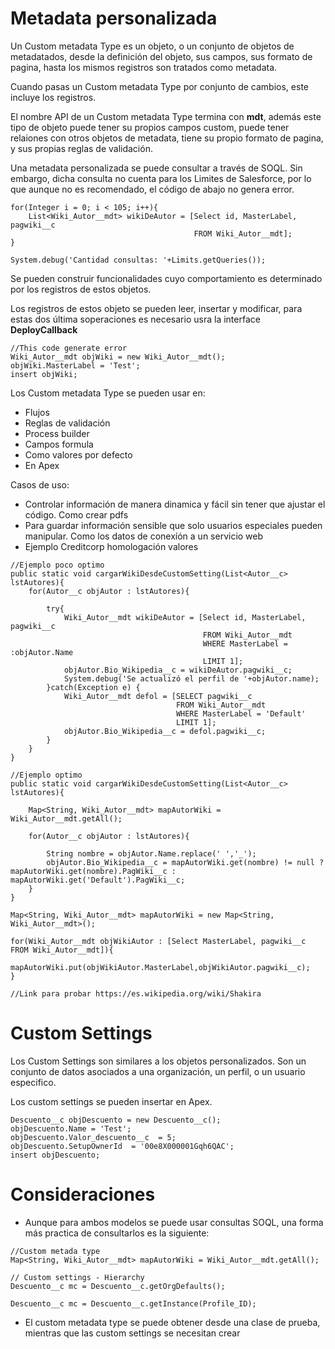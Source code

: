# Metadata personalizada

Un Custom metadata Type es un objeto, o un conjunto de objetos de metadatados, desde la definición del objeto, sus campos, sus formato de pagina, hasta los mismos registros son tratados como metadata. 

Cuando pasas un Custom metadata Type por conjunto de cambios, este incluye los registros. 

El nombre API de un Custom metadata Type termina con **mdt**, además este tipo de objeto puede tener su propios campos custom, puede tener relaiones con otros objetos de metadata, tiene su propio formato de pagina, y sus propias reglas de validación. 

Una metadata personalizada se puede consultar a través de SOQL. Sin embargo, dicha consulta no cuenta para los Limites de Salesforce, por lo que aunque no es recomendado, el código de abajo no genera error.

```Apex
for(Integer i = 0; i < 105; i++){
    List<Wiki_Autor__mdt> wikiDeAutor = [Select id, MasterLabel, pagwiki__c 
                                         FROM Wiki_Autor__mdt]; 
}

System.debug('Cantidad consultas: '+Limits.getQueries());
```

Se pueden construir funcionalidades cuyo comportamiento es determinado por los registros de estos objetos. 

Los registros de estos objeto se pueden leer, insertar y modificar, para estas dos última soperaciones es necesario usra la interface **DeployCallback**

```Apex
//This code generate error
Wiki_Autor__mdt objWiki = new Wiki_Autor__mdt();
objWiki.MasterLabel = 'Test';
insert objWiki;
```

Los Custom metadata Type se pueden usar en:

- Flujos
- Reglas de validación
- Process builder
- Campos formula
- Como valores por defecto
- En Apex

Casos de uso:

- Controlar información de manera dinamica y fácil sin tener que ajustar el código. Como crear pdfs
- Para guardar información sensible que solo usuarios especiales pueden manipular. Como los datos de conexíón a un servicio web
- Ejemplo Creditcorp homologación valores


```Apex
//Ejemplo poco optimo
public static void cargarWikiDesdeCustomSetting(List<Autor__c> lstAutores){
    for(Autor__c objAutor : lstAutores){

        try{
            Wiki_Autor__mdt wikiDeAutor = [Select id, MasterLabel, pagwiki__c 
                                           FROM Wiki_Autor__mdt 
                                           WHERE MasterLabel = :objAutor.Name 
                                           LIMIT 1];
            objAutor.Bio_Wikipedia__c = wikiDeAutor.pagwiki__c;
            System.debug('Se actualizó el perfil de '+objAutor.name);
        }catch(Exception e) {
            Wiki_Autor__mdt defol = [SELECT pagwiki__c 
                                     FROM Wiki_Autor__mdt 
                                     WHERE MasterLabel = 'Default' 
                                     LIMIT 1];
            objAutor.Bio_Wikipedia__c = defol.pagwiki__c;
        }
    }
}
```   

```Apex
//Ejemplo optimo
public static void cargarWikiDesdeCustomSetting(List<Autor__c> lstAutores){

    Map<String, Wiki_Autor__mdt> mapAutorWiki = Wiki_Autor__mdt.getAll();

    for(Autor__c objAutor : lstAutores){
        
        String nombre = objAutor.Name.replace(' ','_');
        objAutor.Bio_Wikipedia__c = mapAutorWiki.get(nombre) != null ? mapAutorWiki.get(nombre).PagWiki__c : mapAutorWiki.get('Default').PagWiki__c;
    }
}

Map<String, Wiki_Autor__mdt> mapAutorWiki = new Map<String, Wiki_Autor__mdt>();

for(Wiki_Autor__mdt objWikiAutor : [Select MasterLabel, pagwiki__c FROM Wiki_Autor__mdt]){
    mapAutorWiki.put(objWikiAutor.MasterLabel,objWikiAutor.pagwiki__c);
}

//Link para probar https://es.wikipedia.org/wiki/Shakira
```

# Custom Settings

Los Custom Settings son similares a los objetos personalizados. Son un conjunto de datos asociados a una organización, un perfil, o un usuario especifico.

Los custom settings se pueden insertar en Apex.

```Apex
Descuento__c objDescuento = new Descuento__c();
objDescuento.Name = 'Test';
objDescuento.Valor_descuento__c  = 5;
objDescuento.SetupOwnerId  = '00e8X000001Gqh6QAC';
insert objDescuento;
```

# Consideraciones

- Aunque para ambos modelos se puede usar consultas SOQL, una forma más practica de consultarlos es la siguiente:

```Apex
//Custom metada type
Map<String, Wiki_Autor__mdt> mapAutorWiki = Wiki_Autor__mdt.getAll();

// Custom settings - Hierarchy 
Descuento__c mc = Descuento__c.getOrgDefaults();

Descuento__c mc = Descuento__c.getInstance(Profile_ID);
```

- El custom metadata type se puede obtener desde una clase de prueba, mientras que las custom settings se necesitan crear
